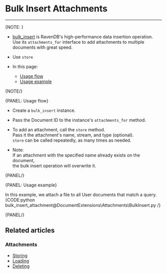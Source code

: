 ﻿# Bulk Insert Attachments

---

{NOTE: }

* [bulk_insert](../../client-api/bulk-insert/how-to-work-with-bulk-insert-operation) is RavenDB's 
  high-performance data insertion operation.  
  Use its `attachments_for` interface to add attachments to multiple documents with great speed.  
* Use `store` 

* In this page:  
    * [Usage flow](../../document-extensions/attachments/bulk-insert#usage-flow)  
    * [Usage example](../../document-extensions/attachments/bulk-insert#usage-example)

{NOTE/}

{PANEL: Usage flow}

* Create a `bulk_insert` instance.  

* Pass the Document ID to the instance's `attachments_for` method.

* To add an attachment, call the `store` method.  
  Pass it the attachment's name, stream, and type (optional).  
  `store` can be called repeatedly, as many times as needed.  

* Note:  
  If an attachment with the specified name already exists on the document,  
  the bulk insert operation will overwrite it.

{PANEL/}

{PANEL: Usage example}

In this example, we attach a file to all User documents that match a query.  
{CODE:python bulk_insert_attachment@DocumentExtensions\Attachments\BulkInsert.py /}

{PANEL/}

## Related articles

### Attachments

- [Storing](../../document-extensions/attachments/storing)
- [Loading](../../document-extensions/attachments/loading)
- [Deleting](../../document-extensions/attachments/deleting)
